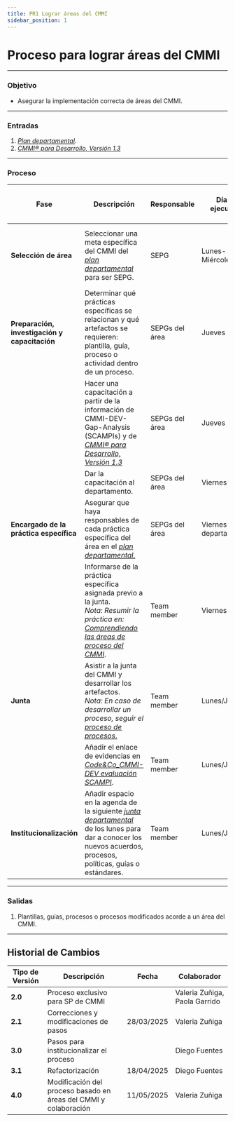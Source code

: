 ```yaml
---
title: PR1 Lograr áreas del CMMI
sidebar_position: 1
---
```


# Proceso para lograr áreas del CMMI

---

### Objetivo

- Asegurar la implementación correcta de áreas del CMMI.

---

### Entradas

1. <u>_[Plan departamental](https://docs.google.com/spreadsheets/d/1yvqCf1wp_6ic0Xqwd4LDwk_sMfGdgWF-S9FTfnieVZQ/edit?usp=sharing)_</u>.
2. <u>_[CMMI® para Desarrollo, Versión 1.3](https://insights.sei.cmu.edu/documents/87/2010_019_001_28782.pdf)_</u>

---

### Proceso

| Fase                                          | Descripción                                                                                                                                                                                                                                                      | Responsable    | Día de ejecución | Meta y práctica específica del CMMI                                         |
| --------------------------------------------- | ---------------------------------------------------------------------------------------------------------------------------------------------------------------------------------------------------------------------------------------------------------------- | -------------- | ---------------- | --------------------------------------------------------------------------- |
| **Selección de área**                         | Seleccionar una meta específica del CMMI del <u>_[plan departamental](https://docs.google.com/spreadsheets/d/1yvqCf1wp_6ic0Xqwd4LDwk_sMfGdgWF-S9FTfnieVZQ/edit?usp=sharing)_</u> para ser SEPG.                                                                  | SEPG           | Lunes-Miércoles     | **OPF, SP 1.1** (Establecer las necesidades de proceso de la organización). |
|  **Preparación, investigación y capacitación**| Determinar qué prácticas específicas se relacionan y qué artefactos se requieren: plantilla, guía, proceso o actividad dentro de un proceso.                                                                                                                     | SEPGs del área | Jueves          | **OPF, SP 2.1** (Establecer los planes de acción de proceso).               |
|                                               | Hacer una capacitación a partir de la información de CMMI-DEV-Gap-Analysis (SCAMPIs) y de <u>_[CMMI® para Desarrollo, Versión 1.3](https://insights.sei.cmu.edu/documents/87/2010_019_001_28782.pdf)_</u>                                                        | SEPGs del área | Jueves          | **OPF, SP 2.1** (Establecer los planes de acción de proceso).               |
|                                               | Dar la capacitación al departamento.                                                                                                                                                                                                                             | SEPGs del área | Viernes          |                                                                             |
| **Encargado de la práctica específica**       | Asegurar que haya responsables de cada práctica específica del área en el <u>_[plan departamental](https://docs.google.com/spreadsheets/d/1yvqCf1wp_6ic0Xqwd4LDwk_sMfGdgWF-S9FTfnieVZQ/edit?usp=sharing)_. </u>                                                  | SEPGs del área | Viernes  (Daily departamental)           |                                                                             |
|                                               | Informarse de la práctica específica asignada previo a la junta. <br/> _Nota: Resumir la práctica en:_ <u>_[Comprendiendo las áreas de proceso del CMMI](https://docs.google.com/document/d/19lSwMuoRpzJko4hnMJNj_W6A81tCjo35x_u47YBxRyw/edit?usp=sharing)_</u>. | Team member    | Viernes            |                                                                             |
| **Junta**                                     | Asistir a la junta del CMMI y desarrollar los artefactos. <br/> _Nota: En caso de desarrollar un proceso, seguir el_ <u>_[proceso de procesos](/docs/procesos/PR2-definición-procesos)_.</u>                                                                     | Team member    | Lunes/Jueves    | **OPF, SP 2.1** (Establecer los planes de acción de proceso).               |
|                                               | Añadir el enlace de evidencias en _<u>[Code&Co_CMMI-DEV evaluación SCAMPI](https://docs.google.com/spreadsheets/d/1hW2CMK-EKuXaOXwrbGjtfbg8v-DST-pHOJA2ZV5LNhk/edit?usp=sharing)</u>_.                                                                           | Team member    | Lunes/Jueves    |                                                                             |
| **Institucionalización**                      | Añadir espacio en la agenda de la siguiente <u>_[junta departamental](https://drive.google.com/drive/folders/1uW11TAX4Z0pN9h2i6CwmBCDxTntzh1AS?usp=drive_link)_</u> de los lunes para dar a conocer los nuevos acuerdos, procesos, políticas, guías o estándares.                                        | Team member    | Lunes/Jueves    | **PP, SP 3.3** (Obtener el compromiso con el plan), **OPD SP 1.1** (Establecer los procesos estándar).                         |

---

### Salidas

1. Plantillas, guías, procesos o procesos modificados acorde a un área del CMMI.

---

## Historial de Cambios

| **Tipo de Versión** | **Descripción**                                                  | **Fecha**  | **Colaborador**               |
| ------------------- | ---------------------------------------------------------------- | ---------- | ----------------------------- |
| **2.0**             | Proceso exclusivo para SP de CMMI                                |            | Valeria Zuñiga, Paola Garrido |
| **2.1**             | Correcciones y modificaciones de pasos                           | 28/03/2025 | Valeria Zuñiga                |
| **3.0**             | Pasos para institucionalizar el proceso                          |            | Diego Fuentes                 |
| **3.1**             | Refactorización                                                  | 18/04/2025 | Diego Fuentes                 |
| **4.0**             | Modificación del proceso basado en áreas del CMMI y colaboración | 11/05/2025 | Valeria Zuñiga                |

